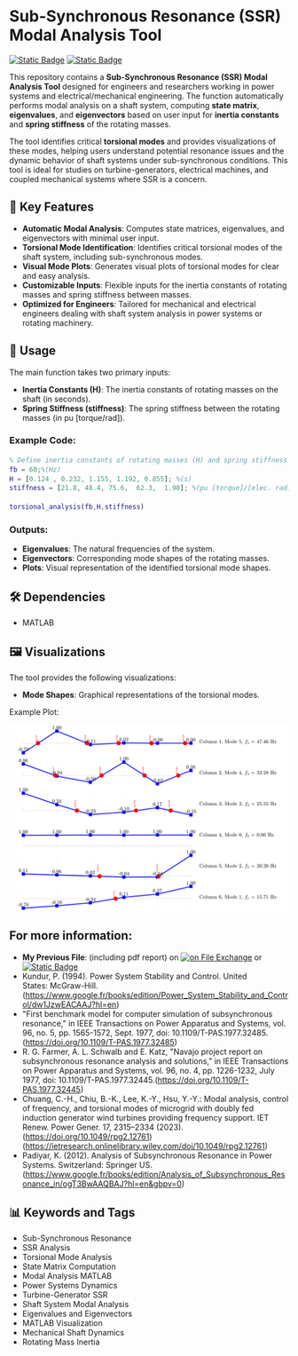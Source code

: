 # Sub-Synchronous Resonance (SSR) Modal Analysis Tool

[![Static Badge](https://img.shields.io/badge/Hamed-Najafi-blue)]()
[![Static Badge](https://img.shields.io/badge/MATLAB%C2%AE-HamedNajafi-blue?style=plastic&logo=MATLAB)]()



This repository contains a **Sub-Synchronous Resonance (SSR) Modal Analysis Tool** designed for engineers and researchers working in power systems and electrical/mechanical engineering. The function automatically performs modal analysis on a shaft system, computing **state matrix**, **eigenvalues**, and **eigenvectors** based on user input for **inertia constants** and **spring stiffness** of the rotating masses.

The tool identifies critical **torsional modes** and provides visualizations of these modes, helping users understand potential resonance issues and the dynamic behavior of shaft systems under sub-synchronous conditions. This tool is ideal for studies on turbine-generators, electrical machines, and coupled mechanical systems where SSR is a concern.

## 🔑 Key Features
- **Automatic Modal Analysis**: Computes state matrices, eigenvalues, and eigenvectors with minimal user input.
- **Torsional Mode Identification**: Identifies critical torsional modes of the shaft system, including sub-synchronous modes.
- **Visual Mode Plots**: Generates visual plots of torsional modes for clear and easy analysis.
- **Customizable Inputs**: Flexible inputs for the inertia constants of rotating masses and spring stiffness between masses.
- **Optimized for Engineers**: Tailored for mechanical and electrical engineers dealing with shaft system analysis in power systems or rotating machinery.

## 🚀 Usage
The main function takes two primary inputs:
- **Inertia Constants (H)**: The inertia constants of rotating masses on the shaft (in seconds).
- **Spring Stiffness (stiffness)**: The spring stiffness between the rotating masses (in pu [torque/rad]).

### Example Code:
```matlab
% Define inertia constants of rotating masses (H) and spring stiffness (K)
fb = 60;%(Hz)
H = [0.124 , 0.232, 1.155, 1.192, 0.855]; %(s)
stiffness = [21.8, 48.4, 75.6,  62.3,  1.98]; %(pu [torque]/[elec. rad])

torsional_analysis(fb,H,stiffness)
```

### Outputs:
- **Eigenvalues**: The natural frequencies of the system.
- **Eigenvectors**: Corresponding mode shapes of the rotating masses.
- **Plots**: Visual representation of the identified torsional mode shapes.

## 🛠️ Dependencies
- MATLAB

## 🖼️ Visualizations
The tool provides the following visualizations:
- **Mode Shapes**: Graphical representations of the torsional modes.

Example Plot:

![plot](./html/main_06.svg)

## For more information:
- **My Previous File**: (including pdf report) on [![on File Exchange](https://www.mathworks.com/matlabcentral/images/matlab-file-exchange.svg)](https://www.mathworks.com/matlabcentral/fileexchange/160188-subsynchronous-resonance-ssr?s_tid=prof_contriblnk)
or [![Static Badge](https://img.shields.io/badge/GitHub-black?link=https%3A%2F%2Fgithub.com%2FHamedNajafi74%2FSSR%2F])](https://github.com/HamedNajafi74/SSR/)
- Kundur, P. (1994). Power System Stability and Control. United States: McGraw-Hill. (https://www.google.fr/books/edition/Power_System_Stability_and_Control/dw1JzwEACAAJ?hl=en)
- "First benchmark model for computer simulation of subsynchronous resonance," in IEEE Transactions on Power Apparatus and Systems, vol. 96, no. 5, pp. 1565-1572, Sept. 1977, doi: 10.1109/T-PAS.1977.32485.(https://doi.org/10.1109/T-PAS.1977.32485)
- R. G. Farmer, A. L. Schwalb and E. Katz, "Navajo project report on subsynchronous resonance analysis and solutions," in IEEE Transactions on Power Apparatus and Systems, vol. 96, no. 4, pp. 1226-1232, July 1977, doi: 10.1109/T-PAS.1977.32445.(https://doi.org/10.1109/T-PAS.1977.32445)
-  Chuang, C.-H., Chiu, B.-K., Lee, K.-Y., Hsu, Y.-Y.: Modal analysis, control of frequency, and torsional modes of microgrid with doubly fed induction generator wind turbines providing frequency support. IET Renew. Power Gener. 17, 2315–2334 (2023). (https://doi.org/10.1049/rpg2.12761)(https://ietresearch.onlinelibrary.wiley.com/doi/10.1049/rpg2.12761)
- Padiyar, K. (2012). Analysis of Subsynchronous Resonance in Power Systems. Switzerland: Springer US. (https://www.google.fr/books/edition/Analysis_of_Subsynchronous_Resonance_in/ogT3BwAAQBAJ?hl=en&gbpv=0)



## 📊 Keywords and Tags
- Sub-Synchronous Resonance
- SSR Analysis
- Torsional Mode Analysis
- State Matrix Computation
- Modal Analysis MATLAB
- Power Systems Dynamics
- Turbine-Generator SSR
- Shaft System Modal Analysis
- Eigenvalues and Eigenvectors
- MATLAB Visualization
- Mechanical Shaft Dynamics
- Rotating Mass Inertia

